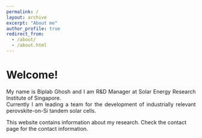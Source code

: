 ```yaml
---
permalink: /
layout: archive
excerpt: "About me"
author_profile: true
redirect_from:
  - /about/
  - /about.html
---
```

<h1>Welcome!</h1>

<p align= "justify">
My name is Biplab Ghosh and I am R&D Manager at Solar Energy Research Institute of Singapore. <Br> 
Currently I am leading a team for the development of industrially relevant perovskite-on-Si tandem solar cells. <Br> 

This website contains information about my research. Check the contact page for the contact information.

<br>
<hr-bold>
<br>
